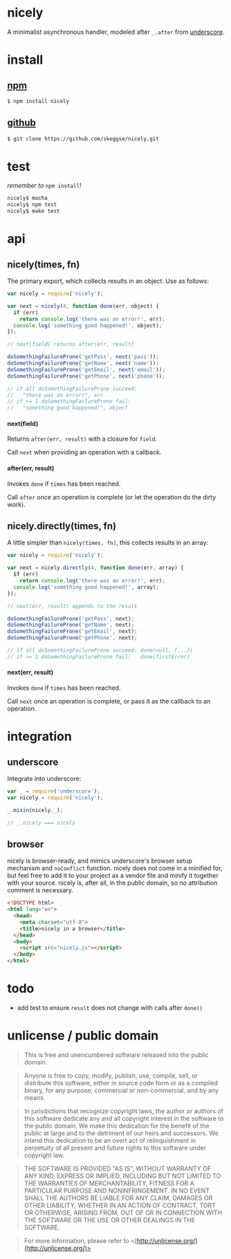 nicely
======

A minimalist asynchronous handler, modeled after `_.after` from [underscore][].

install
=======

[npm][]
-------

```sh
$ npm install nicely
```

[github][]
----------

```sh
$ git clone https://github.com/skeggse/nicely.git
```

test
====

*remember to* `npm install`!

```sh
nicely$ mocha
nicely$ npm test
nicely$ make test
```

api
===

nicely(times, fn)
-----------------

The primary export, which collects results in an object. Use as follows:

```js
var nicely = require('nicely');

var next = nicely(4, function done(err, object) {
  if (err)
    return console.log('there was an error!', err);
  console.log('something good happened!', object);
});

// next(field) returns after(err, result)

doSomethingFailureProne('getPass', next('pass'));
doSomethingFailureProne('getName', next('name'));
doSomethingFailureProne('getEmail', next('email'));
doSomethingFailureProne('getPhone', next('phone'));

// if all doSomethingFailureProne succeed:
//   "there was an error!", err
// if >= 1 doSomethingFailureProne fail:
//   "something good happened!", object
```

#### next(field)

Returns `after(err, result)` with a closure for `field`.

Call `next` when providing an operation with a callback.

#### after(err, result)

Invokes `done` if `times` has been reached.

Call `after` once an operation is complete (or let the operation do the dirty work).

nicely.directly(times, fn)
------------------------

A little simpler than `nicely(times, fn)`, this collects results in an array:

```js
var nicely = require('nicely');

var next = nicely.directly(4, function done(err, array) {
  if (err)
    return console.log('there was an error!', err);
  console.log('something good happened!', array);
});

// next(err, result) appends to the result

doSomethingFailureProne('getPass', next);
doSomethingFailureProne('getName', next);
doSomethingFailureProne('getEmail', next);
doSomethingFailureProne('getPhone', next);

// if all doSomethingFailureProne succeed: done(null, [...])
// if >= 1 doSomethingFailureProne fail:   done(firstError)
```

#### next(err, result)

Invokes `done` if `times` has been reached.

Call `next` once an operation is complete, or pass it as the callback to an operation.

integration
===========

underscore
----------

Integrate into underscore:

```js
var _ = require('underscore');
var nicely = require('nicely');

_.mixin(nicely._);

// _.nicely === nicely
```

browser
-------

nicely is browser-ready, and mimics underscore's browser setup mechanism and `noConflict` function. nicely does not come in a minified for, but feel free to add it to your project as a vendor file and minify it together with your source. nicely is, after all, in the public domain, so no attribution comment is necessary.

```html
<!DOCTYPE html>
<html lang="en">
  <head>
    <meta charset="utf-8">
    <title>nicely in a browser</title>
  </head>
  <body>
    <script src="nicely.js"></script>
  </body>
</html>
```

todo
====

- add test to ensure `result` does not change with calls after `done()`

unlicense / public domain
=========================

> This is free and unencumbered software released into the public domain.

> Anyone is free to copy, modify, publish, use, compile, sell, or distribute this software, either in source code form or as a compiled binary, for any purpose, commercial or non-commercial, and by any means.

> In jurisdictions that recognize copyright laws, the author or authors of this software dedicate any and all copyright interest in the software to the public domain. We make this dedication for the benefit of the public at large and to the detriment of our heirs and successors. We intend this dedication to be an overt act of relinquishment in perpetuity of all present and future rights to this software under copyright law.

> THE SOFTWARE IS PROVIDED "AS IS", WITHOUT WARRANTY OF ANY KIND, EXPRESS OR IMPLIED, INCLUDING BUT NOT LIMITED TO THE WARRANTIES OF MERCHANTABILITY, FITNESS FOR A PARTICULAR PURPOSE AND NONINFRINGEMENT. IN NO EVENT SHALL THE AUTHORS BE LIABLE FOR ANY CLAIM, DAMAGES OR OTHER LIABILITY, WHETHER IN AN ACTION OF CONTRACT, TORT OR OTHERWISE, ARISING FROM, OUT OF OR IN CONNECTION WITH THE SOFTWARE OR THE USE OR OTHER DEALINGS IN THE SOFTWARE.

> For more information, please refer to <[http://unlicense.org/](http://unlicense.org/)>

[underscore]: http://underscorejs.org "underscorejs.org"
[npm]: https://npmjs.org/package/nicely "nicely on npm"
[github]: https://github.com/skeggse/nicely "nicely on github"
